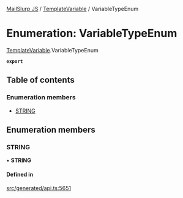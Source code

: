 [MailSlurp JS](../README.md) / [TemplateVariable](../modules/TemplateVariable.md) / VariableTypeEnum

# Enumeration: VariableTypeEnum

[TemplateVariable](../modules/TemplateVariable.md).VariableTypeEnum

**`export`**

## Table of contents

### Enumeration members

- [STRING](TemplateVariable.VariableTypeEnum.md#string)

## Enumeration members

### STRING

• **STRING**

#### Defined in

[src/generated/api.ts:5651](https://github.com/mailslurp/mailslurp-client/blob/20b4039/src/generated/api.ts#L5651)

